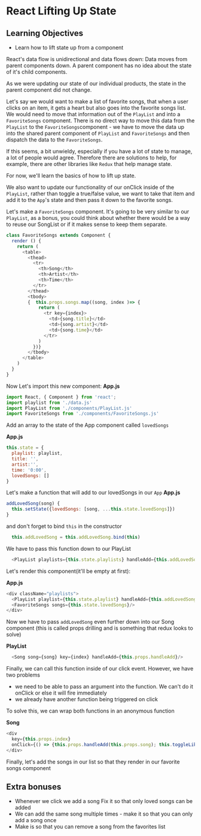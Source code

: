 # React Lifting Up State

## Learning Objectives
 - Learn how to lift state up from a component

React's data flow is unidirectional and data flows down: Data moves from parent components down. A parent component has no idea about the state of it's child components.

As we were updating our state of our individual products, the state in the parent component did not change.

Let's say we would want to make a list of favorite songs, that when a user clicks on an item, it gets a heart but also goes into the favorite songs list. We would need to move that information out of the `PlayList` and into a `FavoriteSongs` component. There is no direct way to move this data from the `PlayList` to the `FavoriteSongs`component - we have to move the data up into the shared parent component of `PlayList` and `FavoriteSongs` and then dispatch the data to the `FavoriteSongs`.

If this seems, a bit unwieldy, especially if you have a lot of state to manage, a lot of people would agree. Therefore there are solutions to help, for example, there are other libraries like `Redux` that help manage state.

For now, we'll learn the basics of how to lift up state.

We also want to update our functionality of our onClick inside of the `PlayList`, rather than toggle a true/false value, we want to take that item and add it to the `App`'s state and then pass it down to the favorite songs.

Let's make a `FavoriteSongs` component. It's going to be very similar to our `PlayList`, as a bonus, you could think about whether there would be a way to reuse our SongList or if it makes sense to keep them separate.

```js
class FavoriteSongs extends Component {
  render () {
    return (
      <table>
        <thead>
          <tr>
            <th>Song</th>
            <th>Artist</th>
            <th>Time</th>
          </tr>
        </thead>
        <tbody>
        {  this.props.songs.map((song, index )=> {
            return (
              <tr key={index}>
                <td>{song.title}</td>
                <td>{song.artist}</td>
                <td>{song.time}</td>
              </tr>
            )
          })}
        </tbody>
      </table>
    )
  }
}

```

Now Let's import this new component:
**App.js**
```js
import React, { Component } from 'react';
import playlist from './data.js'
import PlayList from './components/PlayList.js'
import FavoriteSongs from './components/FavoriteSongs.js'
```

Add an array to the state of the App component called `lovedSongs`

**App.js**
```js
this.state = {
  playlist: playlist,
  title: '',
  artist:'',
  time: '0:00',
  lovedSongs: []
}
```

Let's make a function that will add to our lovedSongs in our `App`
**App.js**
```js
addLovedSong(song) {
  this.setState({lovedSongs: [song, ...this.state.lovedSongs]})
}
```
and don't forget to bind `this` in the constructor

```js
  this.addLovedSong = this.addLovedSong.bind(this)
```
We have to pass this function down to our PlayList

```js
  <PlayList playlists={this.state.playlists} handleAdd={this.addLovedSong}/>
```

Let's render this component(it'll be empty at first):

**App.js**
```js
<div className="playlists">
  <PlayList playlist={this.state.playlist} handleAdd={this.addLovedSong}/>
  <FavoriteSongs songs={this.state.lovedSongs}/>
</div>
```

Now we have to pass `addLovedSong` even further down into our Song component (this is called props drilling and is something that redux looks to solve)

**PlayList**

```js
  <Song song={song} key={index} handleAdd={this.props.handleAdd}/>
```


Finally, we can call this function inside of our click event.
However, we have two problems
- we need to be able to pass an argument into the function. We can't do it onClick or else it will fire immediately
- we already have another function being triggered on click

To solve this, we can wrap both functions in an anonymous function

**Song**

```js
<div
  key={this.props.index}
  onClick={() => {this.props.handleAdd(this.props.song); this.toggleLike()}}
</div>
```

Finally, let's add the songs in our list so that they render in our favorite songs component

## Extra bonuses

- Whenever we click we add a song
Fix it so that only loved songs can be added
- We can add the same song multiple times - make it so that you can only add a song once
- Make is so that you can remove a song from the favorites list
